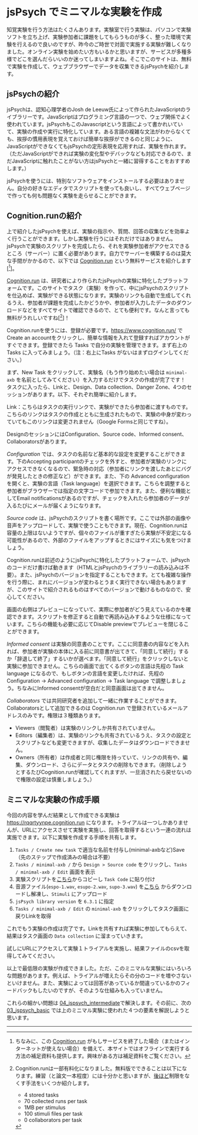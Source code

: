 # jsPsych でミニマルな実験を作成
<!--文責: 黄-->

知覚実験を行う方法はたくさんあります。実験室で行う実験は、パソコンで実験ソフトを立ち上げ、実験参加者に課題をしてもらうものが多く、整った環境で実験を行えるので良いのですが、昨今のご時世で対面で実施する実験が難しくなりました。オンライン実験を始めたい方もいるかと思いますが、サービスが多種多様でどこを選んだらいいのか迷ってしまいますよね。そこでこのサイトは、無料で実験を作成して、ウェブブラウザーでデータを収集できるjsPsychを紹介します。

## jsPsychの紹介

jsPsychは、認知心理学者のJosh de Leeuw氏によって作られたJavaScriptのライブラリーです。JavaScriptはプログラミング言語の一つで、ウェブ関係でよく使われています。jsPsychもこのJavascriptという言語によって書かれいていて、実験の作成や実行に特化しています。ある言語の複雑な文法がわからなくても、挨拶の慣用表現を覚えておけば簡単な挨拶ができるのと同じように、JavaScriptができなくてもjsPsychの定形表現を応用すれば、実験を作れます。（ただJavaScriptができれば実験の変化型やデバックなども対応できるので、まだJavaScriptに触れたことがない方はjsPsychと一緒に習得することをおすすめします。）

jsPsychを使うには、特別なソフトウェアをインストールする必要はありません。自分の好きなエディタでスクリプトを使っても良いし、すべてウェブページで作っても何も問題なく実験を走らせることができます。

## Cognition.runの紹介

上で紹介したjsPsychを使えば、実験の指示や、質問、回答の収集などを効率よく行うことができます。しかし実験を行うにはそれだけではありません。jsPsychで実験のスクリプトを完成したら、それを実験参加者がアクセスできるところ（サーバー）に置く必要があります。自力でサーバーを構築するのは莫大な手間がかかるので、以下では [Cognition.run](https://www.cognition.run/) という無料サービスを紹介します[[^end]]。

[^end]: ちなみに、この [Cognition.run](https://www.cognition.run/) がもしサービスを終了した場合（またはインターネットが使えない場合）を備えて、本サイトではオフラインで実行する方法の補足資料も提供します。興味がある方は補足資料をご覧ください。

[Cognition.run](https://www.cognition.run/) は、研究者により作られたjsPsychの実験に特化したプラットフォームです。このサイトでタスク（実験）を作って、中にjsPsychのスクリプトを仕込めば、実験ができる状態になります。実験のリンクも自動で生成してくれるうえ、参加者が課題を完成したかどうかや、参加者が入力したデータのダウンロードなどをすべてサイトで確認できるので、とても便利です。なんと言っても無料がうれしいですね[[^free]]！

[^free]: Cognition.runは一部有料化になりました。無料版でできることは以下になります。練習（と論文一本程度）には十分かと思いますが、[後ほど]()制限をなくす手法をいくつか紹介します。 
    - 4 stored tasks
    - 70 collected runs per task
    - 1MB per stimulus
    - 100 stimuli files per task
    - 0 collaborators per task

Cognition.runを使うには、登録が必要です。https://www.cognition.run/ で Create an accountをクリックし、簡単な情報を入れて登録すればアカウントがすぐできます。登録できたら Tasks で自分の実験を管理できます。まず右上の Tasks に入ってみましょう。（注：右上にTasks がないはまずログインしてください。）

まず、New Task をクリックして、実験名（もう作り始めたい場合は `minimal-axb` を名前としてみてください）を入力するだけでタスクの作成が完了です！　タスクに入ったら、Linkと、Design、Data collection、Danger Zone、4つのセッションがあります。以下、それぞれ簡単に紹介します。

Link：こちらはタスクの実行リンクで、実験ができたら参加者に渡すものです。こちらのリンクはタスクの作成とともに生成されたもので、実験の中身が変わっていてもこのリンクは変更されません（Google Formsと同じですね）。

DesignのセッションにはConfiguration、Source code、Informed consent、Collaboratorsがあります。

*Configuration* では、タスクの名前など基本的な設定を変更することができます。下のAccepting participantのチェックを外すと、参加者が実験のリンクにアクセスできなくなるので、緊急時の対応（参加者にリンクを渡したあとにバグが発見したときの修正など）ができます。また、下の Advanced configurationを開くと、実験の言語（Task language）を選択できます。こちらを調整すると参加者がブラウザーでは指定の文字コードで参加できます。また、便利な機能としてEmail notificationsがあるのですが、チェックを入れたら参加者のデータが入るたびにメールが届くようになります。

*Source code* は、jsPsychのスクリプトを書く場所です。ここでは外部の画像や音声をアップロードして、実験で使うこともできます。現在、Cognition.runは容量の上限はないようですが、個々のファイルが重すぎたら実験が不安定になる可能性があるので、外部のファイルをアップするときにはサイズにも気をつけましょう。

Cognition.runは前述のようにjsPsychに特化したプラットフォームで、jsPsychのコードだけ書けば動きます（HTMLとjsPsychのライブラリーの読み込みは不要）。また、jsPsychのバージョンを指定することもできます。とても複雑な操作を行う際に、まれにバージョンが変わるとうまく実行できない場合もありますが、このサイトで紹介されるものはすべてのバージョンで動けるものなので、安心してください。

画面の右側はプレビューになっていて、実際に参加者がどう見えているのかを確認できます。スクリプトを修正すると自動で再読み込みするような仕様になっています。こちらの機能も必要に応じてDisable previewでプレビューを閉じることができます。

*Informed consent* は実験の同意書のことです。ここに同意書の内容などを入れれば、参加者が実験の本体に入る前に同意書が出てきて、「同意して続行」するか「辞退して終了」するいかが選べます。「同意して続行」をクリックしないと実験に参加できません。こちらの画面で出てくるボタンの言語は先程の Task language になるので、もしボタンの言語を変更したければ、先程のConfiguration → Advanced configuration → Task language で調整しましょう。ちなみにInformed consentが空白だと同意画面は出てきません。

*Collaborators* では共同研究者を追加して一緒に作業することができます。Collaboratorsとして追加できるのは Cognition.run で登録されているメールアドレスのみです。権限は３種類あります。

- Viewers（閲覧者）は実験のリンクしか共有されていません。
- Editors（編集者）は、実験のリンクも共有されているうえ、タスクの設定とスクリプトなども変更できますが、収集したデータはダウンロードできません。
- Owners（所有者）は作成者と同じ権限を持っていて、リンクの共有や、編集、ダウンロード、さらにデータとタスクの削除もできます。（削除しようとするたびCognition.runが確認してくれますが、一旦消されたら戻せないので権限の設定は慎重しましょう。）

## ミニマルな実験の作成手順

今回の内容を学んだ結果として作成できる実験は https://rqqrtyynpe.cognition.run になります。トライアルは一つしかありませんが、URLにアクセスさせて実験を実施し、回答を取得するという一連の流れは実施できます。以下に実験を作成する手順を共有します。

1. `Tasks / Create new task` で適当な名前を付与し(minimal-axbなど)Save（先のステップで作成済みの場合は不要）
1. `Tasks / minimal-axb /` から `Design > Source code` をクリックし、`Tasks / minimal-axb / Edit` 画面を表示
1. 実験スクリプトを[こちら](https://gist.github.com/kishiyamat/cc4a18f8ceb376abb4afdcf9366dc595)からコピーし `Task Code` に貼り付け
1. 音源ファイル(`espo-1.wav`, `esupo-2.wav`, `supo-3.wav`) を[こちら](https://github.com/cool-atami/online-audio-experiment/blob/gh-pages/02_perception_minimal/axb_sample_audio.zip) からダウンロードし解凍し、`Stimuli` にアップロード
1. `jsPsych library version` を `6.3.1` に指定
1. `Tasks / minimal-axb / Edit` の `minimal-axb` をクリックしてタスク画面に戻りLinkを取得

これでもう実験の作成は完了です。Linkを共有すれば実験に参加してもらえて、結果はタスク画面の `Data collection` に溜まっていきます。

試しにURLにアクセスして実験１トライアルを実施し、結果ファイルのcsvを取得してみてください。

以上で最低限の実験が作成できました。ただ、このミニマルな実験にはいろいろな問題があります。例えば、トライアルが増えたらその分のコードを増やさないといけません。また、実験によっては回答があっているか間違っているかのフィードバックもしたいのですが、そのような仕組みも入っていません。

これらの細かい問題は [04_jspsych_intermediate](../04_jspsych_intermediate)で解決します。その前に、次の [03_jspsych_basic](../03_jspsych_basic) では上のミニマル実験に使われた４つの要素を解説しようと思います。

<!--TODO: 上にリンクを入れる-->

---

